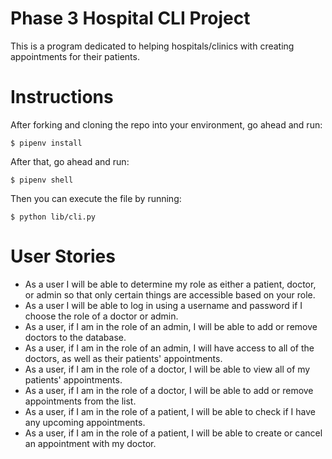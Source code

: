 # Phase 3 Hospital CLI Project

This is a program dedicated to helping hospitals/clinics with creating appointments for their patients. 

# Instructions
After forking and cloning the repo into your environment, go ahead and run:

```
$ pipenv install
```

After that, go ahead and run:

```
$ pipenv shell
```

Then you can execute the file by running:

```
$ python lib/cli.py
```

# User Stories
* As a user I will be able to determine my role as either a patient, doctor, or admin so that only certain things are accessible based on your role.
* As a user I will be able to log in using a username and password if I choose the role of a doctor or admin. 
* As a user, if I am in the role of an admin, I will be able to add or remove doctors to the database.
* As a user, if I am in the role of an admin, I will have access to all of the doctors, as well as their patients' appointments.
* As a user, if I am in the role of a doctor, I will be able to view all of my patients' appointments.
* As a user, if I am in the role of a doctor, I will be able to add or remove appointments from the list.
* As a user, if I am in the role of a patient, I will be able to check if I have any upcoming appointments.
* As a user, if I am in the role of a patient, I will be able to create or cancel an appointment with my doctor. 

